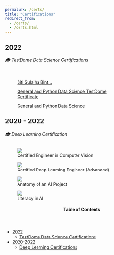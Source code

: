 ```yaml
---
permalink: /certs/
title: "Certifications"
redirect_from: 
  - /certs/
  - /certs.html
---
```


2022
---
###### 🎓 TestDome Data Science Certifications


<p>
<figure>

<a href="https://app.testdome.com/cert/5bb75e15d66b470c9ef06056abfed64f" class="testdome-certificate-stamp silver"><span class="testdome-certificate-name" class="align-center">    
        Siti Sulaiha Bint...
    
</span><span class="testdome-certificate-test-name">General and Python Data Science </span><span class="testdome-certificate-card-logo">TestDome<br />Certificate</span></a><script>var stylesheet = "https://app.testdome.com/content/source/stylesheets/embed.css", link = document.createElement("link"); link.href = stylesheet, link.type = "text/css", link.rel = "stylesheet", link.media = "screen,print", document.getElementsByTagName("head")[0].appendChild(link);</script>

<figcaption class="align-center">General and Python Data Science</figcaption>
</figure>


2020 - 2022
---
###### 🎓 Deep Learning Certification


<p>
<figure>
<img src="https://sulaihasubi.github.io/assets/certs/dlc/Sulaiha%20Subi_Certified%20Engineer%20in%20Computer%20Vision.png" class="align-center">
<figcaption class="align-center">Certified Engineer in Computer Vision</figcaption>
</figure>

<figure>
<img src="https://sulaihasubi.github.io/assets/certs/dlc/Sulaiha%20Subi_Certified%20Deep%20Learning%20Engineer%20(Advanced).png" class="align-center">
<figcaption class="align-center">Certified Deep Learning Engineer (Advanced)</figcaption>
</figure>

<figure>
<img src="https://sulaihasubi.github.io/assets/certs/dlc/Sulaiha%20Subi_Anatomy%20of%20an%20AI%20Project.png" class="align-center">
<figcaption class="align-center">Anatomy of an AI Project</figcaption>
</figure>

<figure>
<img src="https://sulaihasubi.github.io/assets/certs/dlc/Sulaiha%20Subi_Literacy%20in%20AI.png" class="align-center">
<figcaption class="align-center">Literacy in AI </figcaption>
</figure>

</p>


<!-- This is for Sidebar Menu on the Rigth Side -->
<aside class="sidebar__right ">
            <nav class="toc">
              <header><h4 class="nav__title"><i class="fas fa-bookmark"></i> Table of Contents</h4></header>
              <ul class="toc__menu">
  <li class=""><a href="#2020---2022">2022</a>
    <ul>
      <li class=""><a href="#-deep-learning-certifications">TestDome Data Science Certifications</a></li>
    </ul>
  </li>
  <li class=""><a href="#2020---2022">2020-2022</a>
    <ul>
      <li class=""><a href="#-deep-learning-certifications">Deep Learning Certifications</a></li>
    </ul>
  </li>

